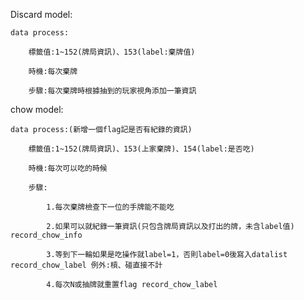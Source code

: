 Discard model:
	
	data process:

		標籤值:1~152(牌局資訊)、153(label:棄牌值)
		
		時機:每次棄牌

		步驟:每次棄牌時根據抽到的玩家視角添加一筆資訊

chow model:

	data process:(新增一個flag記是否有紀錄的資訊)

		標籤值:1~152(牌局資訊)、153(上家棄牌)、154(label:是否吃)

		時機:每次可以吃的時候

		步驟:
			
			1.每次棄牌檢查下一位的手牌能不能吃

			2.如果可以就紀錄一筆資訊(只包含牌局資訊以及打出的牌，未含label值) record_chow_info

			3.等到下一輪如果是吃操作就label=1，否則label=0後寫入datalist record_chow_label 例外:槓、碰直接不計

			4.每次N或抽牌就重置flag record_chow_label
